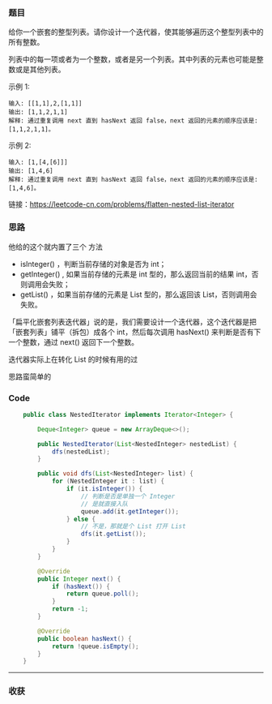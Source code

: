 ### 题目

给你一个嵌套的整型列表。请你设计一个迭代器，使其能够遍历这个整型列表中的所有整数。

列表中的每一项或者为一个整数，或者是另一个列表。其中列表的元素也可能是整数或是其他列表。

示例 1:
```
输入: [[1,1],2,[1,1]]
输出: [1,1,2,1,1]
解释: 通过重复调用 next 直到 hasNext 返回 false，next 返回的元素的顺序应该是: [1,1,2,1,1]。
```
示例 2:
```
输入: [1,[4,[6]]]
输出: [1,4,6]
解释: 通过重复调用 next 直到 hasNext 返回 false，next 返回的元素的顺序应该是: [1,4,6]。
```

链接：https://leetcode-cn.com/problems/flatten-nested-list-iterator

### 思路

他给的这个就内置了三个 方法

- isInteger() ，判断当前存储的对象是否为 int；
- getInteger() , 如果当前存储的元素是 int 型的，那么返回当前的结果 int，否则调用会失败；
- getList() ，如果当前存储的元素是 List<NestedInteger> 型的，那么返回该 List，否则调用会失败。

「扁平化嵌套列表迭代器」说的是，我们需要设计一个迭代器，这个迭代器是把「嵌套列表」铺平（拆包）成各个 int，然后每次调用 hasNext() 来判断是否有下一个整数，通过 next() 返回下一个整数。

迭代器实际上在转化 List 的时候有用的过

思路蛮简单的

### Code
```java
    public class NestedIterator implements Iterator<Integer> {

        Deque<Integer> queue = new ArrayDeque<>();

        public NestedIterator(List<NestedInteger> nestedList) {
            dfs(nestedList);
        }

        public void dfs(List<NestedInteger> list) {
            for (NestedInteger it : list) {
                if (it.isInteger()) {
                    // 判断是否是单独一个 Integer
                    // 是就直接入队
                    queue.add(it.getInteger());
                } else {
                    // 不是，那就是个 List 打开 List
                    dfs(it.getList());
                }
            }
        }

        @Override
        public Integer next() {
            if (hasNext()) {
                return queue.poll();
            }
            return -1;
        }

        @Override
        public boolean hasNext() {
            return !queue.isEmpty();
        }
    }
```
*** 
### 收获
